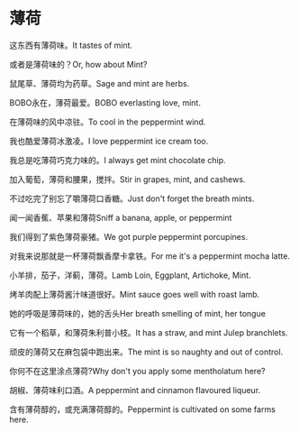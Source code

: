 # 薄荷

<p><span class="chinese">这东西有薄荷味。</span><span class="english">It tastes of mint.</span></p>

<p><span class="chinese">或者是薄荷味的？</span><span class="english">Or, how about Mint?</span></p>

<p><span class="chinese">鼠尾草、薄荷均为药草。</span><span class="english">Sage and mint are herbs.</span></p>

<p><span class="chinese">BOBO永在，薄荷最爱。</span><span class="english">BOBO everlasting love, mint.</span></p>

<p><span class="chinese">在薄荷味的风中凉驻。</span><span class="english">To cool in the peppermint wind.</span></p>

<p><span class="chinese">我也酷爱薄荷冰激凌。</span><span class="english">I love peppermint ice cream too.</span></p>

<p><span class="chinese">我总是吃薄荷巧克力味的。</span><span class="english">I always get mint chocolate chip.</span></p>

<p><span class="chinese">加入葡萄，薄荷和腰果，搅拌。</span><span class="english">Stir in grapes, mint, and cashews.</span></p>

<p><span class="chinese">不过吃完了别忘了嚼薄荷口香糖。</span><span class="english">Just don't forget the breath mints.</span></p>

<p><span class="chinese">闻一闻香蕉、苹果和薄荷</span><span class="english">Sniff a banana, apple, or peppermint</span></p>

<p><span class="chinese">我们得到了紫色薄荷豪猪。</span><span class="english">We got purple peppermint porcupines.</span></p>

<p><span class="chinese">对我来说那就是一杯薄荷飘香摩卡拿铁。</span><span class="english">For me it's a peppermint mocha latte.</span></p>

<p><span class="chinese">小羊排，茄子，洋蓟，薄荷。</span><span class="english">Lamb Loin, Eggplant, Artichoke, Mint.</span></p>

<p><span class="chinese">烤羊肉配上薄荷酱汁味道很好。</span><span class="english">Mint sauce goes well with roast lamb.</span></p>

<p><span class="chinese">她的呼吸是薄荷味的，她的舌头</span><span class="english">Her breath smelling of mint, her tongue</span></p>

<p><span class="chinese">它有一个稻草，和薄荷朱利普小枝。</span><span class="english">It has a straw, and mint Julep branchlets.</span></p>

<p><span class="chinese">顽皮的薄荷又在麻包袋中跑出来。</span><span class="english">The mint is so naughty and out of control.</span></p>

<p><span class="chinese">你何不在这里涂点薄荷?</span><span class="english">Why don't you apply some mentholatum here?</span></p>

<p><span class="chinese">胡椒、薄荷味利口酒。</span><span class="english">A peppermint and cinnamon flavoured liqueur.</span></p>

<p><span class="chinese">含有薄荷醇的，或充满薄荷醇的。</span><span class="english">Peppermint is cultivated on some farms here.</span></p>

